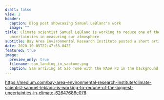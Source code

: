 ```yaml
---
draft: false
view: 2
header:
  caption: Blog post showcasing Samuel LeBlanc's work
  image: ""
title: Climate scientist Samuel LeBlanc is working to reduce one of the biggest
  uncertainties in measuring our atmosphere
subtitle: Bay Area Environmental Research Institute posted a short article about Sam.
date: 2020-10-05T22:47:53.842Z
featured: true
image:
  preview_only: true
  filename: sam_landing_in_saotome.png
  caption: Sam arriving at Sao Tomé with the NASA P3 in the background
---
```

https://medium.com/bay-area-environmental-research-institute/climate-scientist-samuel-leblanc-is-working-to-reduce-of-the-biggest-uncertainties-in-climate-62647686e078
